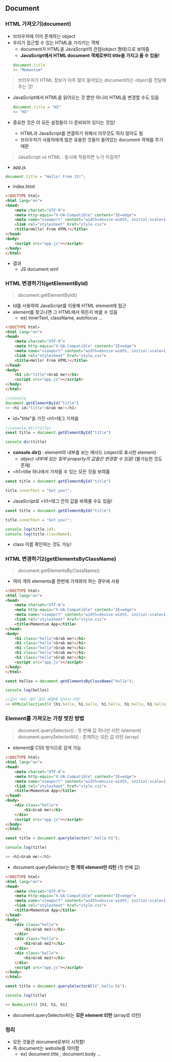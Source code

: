 ## Document

### HTML 가져오기(document)

- 브라우저에 이미 존재하는 object
- 우리가 접근할 수 있는 HTML을 가리키는 객체
    - document가 HTML을 JavaScript의 관점(object 형태)으로 보여줌
    - **JavaScript에서 HTML document 객체로부터 title을 가지고 올 수 있음!**
    ```js
    document.title
    >> "Momentum"
    ```

> 브라우저가 HTML 정보가 아주 많이 들어있는 document라는 object를 전달해주는 것!

- JavaScript에서 HTML을 읽어오는 것 뿐만 아니라 HTML을 변경할 수도 있음
    ```js
    document.title = "HI"
    >> "HI"
    ```

- 중요한 것은 이 모든 설정들이 다 준비되어 있다는 것임!
    - HTML과 JavaScript를 연결하기 위해서 아무것도 하지 않아도 됨
    - 브라우저가 사용자에게 많은 유용한 것들이 들어있는 document 객체를 주기 때문

> JavaScript vs HTML : 동시에 적용하면 누가 이길까?

- app.js

```js
document.title = "Hello! From JS!";
```

- index.html

```html
<!DOCTYPE html>
<html lang="en">
<head>
    <meta charset="UTF-8">
    <meta http-equiv="X-UA-Compatible" content="IE=edge">
    <meta name="viewport" content="width=device-width, initial-scale=1.0">
    <link rel="stylesheet" href="style.css">
    <title>Hello! From HTML!</title>
</head>
<body>
    <script src="app.js"></script>     
</body>
</html>
```

- 결과
    - JS document win!

### HTML 변경하기1(getElementById)

> document.getElementById()

- Id를 사용하여 JavaScript를 이용해 HTML element에 접근
- element를 찾고나면 그 HTML에서 뭐든지 바꿀 수 있음
     - ex) innerText, className, autofocus ...

```html
<!DOCTYPE html>
<html lang="en">
<head>
    <meta charset="UTF-8">
    <meta http-equiv="X-UA-Compatible" content="IE=edge">
    <meta name="viewport" content="width=device-width, initial-scale=1.0">
    <link rel="stylesheet" href="style.css">
    <title>Hello! From HTML!</title>
</head>
<body>
    <h1 id="title">Grab me!</h1>
    <script src="app.js"></script>     
</body>
</html>
```

```js
//console
document.getElementById("title")
>> <h1 id="title">Grab me!</h1>
```
- id="title"을 가진 \<h1>태그 가져옴

```js
//console.dir(title)
const title = document.getElementById("title")

console.dir(title)
```
- **console.dir()** : element의 내부를 보는 메서드 (object로 표시한 element)
    - *object 내부에 있는 일부 property의 값들은 변경할 수 있음!* (불가능한 것도 존재)
- \<h1>title 하나에서 가져올 수 있는 모든 것을 보여줌

```js
const title = document.getElementById("title")

title.innerText = "Got you!";
```

- JavaScript로 \<h1>태그 안의 값을 바꿔줄 수도 있음!

```js
const title = document.getElementById("title")

title.innerText = "Got you!";

console.log(title.id);
console.log(title.className);
```

- class 이름 확인하는 것도 가능!

### HTML 변경하기2(getElementsByClassName)

> document.getElementsByClassName()

- 여러 개의 elements를 한번에 가져와야 하는 경우에 사용

```html
<!DOCTYPE html>
<html lang="en">
<head>
    <meta charset="UTF-8">
    <meta http-equiv="X-UA-Compatible" content="IE=edge">
    <meta name="viewport" content="width=device-width, initial-scale=1.0">
    <link rel="stylesheet" href="style.css">
    <title>Momentum App</title>
</head>
<body>
    <h1 class="hello">Grab me!</h1>
    <h1 class="hello">Grab me!</h1>
    <h1 class="hello">Grab me!</h1>
    <h1 class="hello">Grab me!</h1>
    <h1 class="hello">Grab me!</h1>
    <script src="app.js"></script>     
</body>
</html>
```
```js
const hellos = document.getElementsByClassName("hello");

console.log(hellos)

//값이 여러 개인 경우 배열에 담아서 리턴
>> HTMLCollection(5) [h1.hello, h1.hello, h1.hello, h1.hello, h1.hello]
```

### Element를 가져오는 가장 멋진 방법

> document.querySelector() : 첫 번째 값 하나만 리턴 (element)
> document.querySelectorAll() : 존재하는 모든 값 리턴 (array)

- element를 CSS 방식으로 검색 가능

```html
<!DOCTYPE html>
<html lang="en">
<head>
    <meta charset="UTF-8">
    <meta http-equiv="X-UA-Compatible" content="IE=edge">
    <meta name="viewport" content="width=device-width, initial-scale=1.0">
    <link rel="stylesheet" href="style.css">
    <title>Momentum App</title>
</head>
<body>
    <div class="hello">
        <h1>Grab me!</h1>
    </div>
    <script src="app.js"></script>     
</body>
</html>
```

```js
const title = document.querySelector(".hello h1");

console.log(title)

>> <h1>Grab me!</h1>
```
- document.querySelector는 **한 개의 element만 리턴** (첫 번째 값)

```html
<!DOCTYPE html>
<html lang="en">
<head>
    <meta charset="UTF-8">
    <meta http-equiv="X-UA-Compatible" content="IE=edge">
    <meta name="viewport" content="width=device-width, initial-scale=1.0">
    <link rel="stylesheet" href="style.css">
    <title>Momentum App</title>
</head>
<body>
    <div class="hello">
        <h1>Grab me1!</h1>
    </div>
    <div class="hello">
        <h1>Grab me2!</h1>
    </div>
    <div class="hello">
        <h1>Grab me3!</h1>
    </div>
    <script src="app.js"></script>     
</body>
</html>
```

```js
const title = document.querySelectorAll(".hello h1");

console.log(title)

>> NodeList(3) [h1, h1, h1]
```

- document.querySelectorAll는 **모든 element 리턴** (array로 리턴)

### 정리

- 모든 것들은 document로부터 시작함!
- 즉 document는 website를 의미함
    - ex) document.title , document.body ...